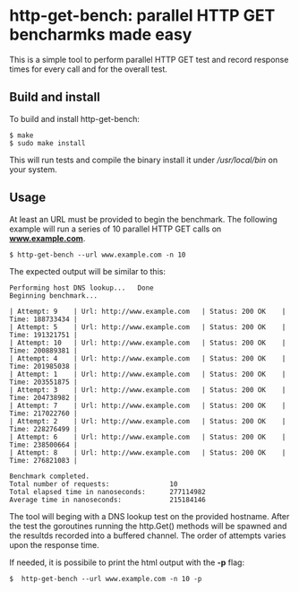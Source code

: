 # http-get-bench: parallel HTTP GET bencharmks made easy

This is a simple tool to perform parallel HTTP GET test
and record response times for every call and for the overall test.

## Build and install

To build and install http-get-bench:

```
$ make
$ sudo make install
```

This will run tests and compile the binary install it under */usr/local/bin* on your system.

## Usage

At least an URL must be provided to begin the benchmark. The following example
will run a series of 10 parallel HTTP GET calls on **www.example.com**.

```
$ http-get-bench --url www.example.com -n 10
```

The expected output will be similar to this:

```
Performing host DNS lookup...	Done
Beginning benchmark...

| Attempt: 9	| Url: http://www.example.com	| Status: 200 OK	| Time: 188733434 |
| Attempt: 5	| Url: http://www.example.com	| Status: 200 OK	| Time: 191321751 |
| Attempt: 10	| Url: http://www.example.com	| Status: 200 OK	| Time: 200889381 |
| Attempt: 4	| Url: http://www.example.com	| Status: 200 OK	| Time: 201985038 |
| Attempt: 1	| Url: http://www.example.com	| Status: 200 OK	| Time: 203551875 |
| Attempt: 3	| Url: http://www.example.com	| Status: 200 OK	| Time: 204738982 |
| Attempt: 7	| Url: http://www.example.com	| Status: 200 OK	| Time: 217022760 |
| Attempt: 2	| Url: http://www.example.com	| Status: 200 OK	| Time: 228276499 |
| Attempt: 6	| Url: http://www.example.com	| Status: 200 OK	| Time: 238500664 |
| Attempt: 8	| Url: http://www.example.com	| Status: 200 OK	| Time: 276821083 |

Benchmark completed.
Total number of requests:			    10
Total elapsed time in nanoseconds:		277114982
Average time in nanoseconds:			215184146

```

The tool will beging with a DNS lookup test on the provided hostname. After the test the 
goroutines running the http.Get() methods will be spawned and the resultds recorded into a 
buffered channel.
The order of attempts varies upon the response time.


If needed, it is possibile to print the html output with the **-p** flag:

```
$  http-get-bench --url www.example.com -n 10 -p
```



